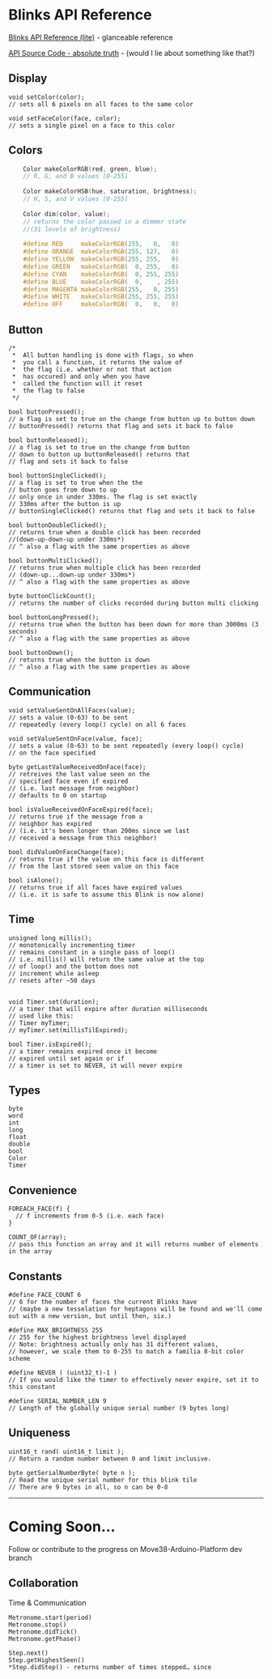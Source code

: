 # Blinks API Reference
[Blinks API Reference (lite)](glossary.md) - glanceable reference

[API Source Code - absolute truth](https://github.com/Move38/Move38-Arduino-Platform) - (would I lie about something like that?)

## Display
    void setColor(color);
    // sets all 6 pixels on all faces to the same color
    
    void setFaceColor(face, color);
    // sets a single pixel on a face to this color


## Colors
```C
    Color makeColorRGB(red, green, blue);
    // R, G, and B values [0-255]
    
    Color makeColorHSB(hue, saturation, brightness);
    // H, S, and V values [0-255]
    
    Color dim(color, value);
    // returns the color passed in a dimmer state 
    //(31 levels of brightness)
    
    #define RED     makeColorRGB(255,   0,   0)
    #define ORANGE  makeColorRGB(255, 127,   0)
    #define YELLOW  makeColorRGB(255, 255,   0)
    #define GREEN   makeColorRGB(  0, 255,   0)
    #define CYAN    makeColorRGB(  0, 255, 255)
    #define BLUE    makeColorRGB(  0,    , 255)
    #define MAGENTA makeColorRGB(255,   0, 255)
    #define WHITE   makeColorRGB(255, 255, 255)
    #define OFF     makeColorRGB(  0,   0,   0)
```

## Button
    /*
     *  All button handling is done with flags, so when
     *  you call a function, it returns the value of 
     *  the flag (i.e. whether or not that action 
     *  has occured) and only when you have  
     *  called the function will it reset 
     *  the flag to false
     */
    
    bool buttonPressed();
    // a flag is set to true on the change from button up to button down
    // buttonPressed() returns that flag and sets it back to false
    
    bool buttonReleased();
    // a flag is set to true on the change from button 
    // down to button up buttonReleased() returns that
    // flag and sets it back to false
    
    bool buttonSingleClicked();
    // a flag is set to true when the the 
    // button goes from down to up
    // only once in under 330ms. The flag is set exactly 
    // 330ms after the button is up
    // buttonSingleClicked() returns that flag and sets it back to false
    
    bool buttonDoubleClicked();
    // returns true when a double click has been recorded 
    //(down-up-down-up under 330ms*)
    // ^ also a flag with the same properties as above
    
    bool buttonMultiClicked();
    // returns true when multiple click has been recorded 
    // (down-up...down-up under 330ms*)
    // ^ also a flag with the same properties as above
    
    byte buttonClickCount();
    // returns the number of clicks recorded during button multi clicking
    
    bool buttonLongPressed();
    // returns true when the button has been down for more than 3000ms (3 seconds)
    // ^ also a flag with the same properties as above
    
    bool buttonDown();
    // returns true when the button is down
    // ^ also a flag with the same properties as above


## Communication
    void setValueSentOnAllFaces(value);
    // sets a value (0-63) to be sent 
    // repeatedly (every loop() cycle) on all 6 faces
    
    void setValueSentOnFace(value, face);
    // sets a value (0-63) to be sent repeatedly (every loop() cycle) 
    // on the face specified
    
    byte getLastValueReceivedOnFace(face);
    // retreives the last value seen on the 
    // specified face even if expired
    // (i.e. last message from neighbor)
    // defaults to 0 on startup
    
    bool isValueReceivedOnFaceExpired(face);
    // returns true if the message from a 
    // neighbor has expired
    // (i.e. it's been longer than 200ms since we last 
    // received a message from this neighbor)
    
    bool didValueOnFaceChange(face);
    // returns true if the value on this face is different 
    // from the last stored seen value on this face
    
    bool isAlone();
    // returns true if all faces have expired values
    // (i.e. it is safe to assume this Blink is now alone)
    


## Time
    unsigned long millis();
    // monotonically incrementing timer
    // remains constant in a single pass of loop()
    // i.e. millis() will return the same value at the top 
    // of loop() and the bottom does not
    // increment while asleep
    // resets after ~50 days
    
    
    void Timer.set(duration);
    // a timer that will expire after duration milliseconds
    // used like this:
    // Timer myTimer;
    // myTimer.set(millisTilExpired);
    
    bool Timer.isExpired();
    // a timer remains expired once it become 
    // expired until set again or if
    // a timer is set to NEVER, it will never expire


## Types
    byte
    word
    int
    long
    float
    double
    bool
    Color
    Timer


## Convenience
    FOREACH_FACE(f) {
      // f increments from 0-5 (i.e. each face)
    }
    
    COUNT_OF(array);
    // pass this function an array and it will returns number of elements in the array


## Constants
    #define FACE_COUNT 6
    // 6 for the number of faces the current Blinks have 
    // (maybe a new tesselation for heptagons will be found and we'll come out with a new version, but until then, six.)
    
    #define MAX_BRIGHTNESS 255
    // 255 for the highest brightness level displayed
    // Note: brightness actually only has 31 different values,
    // however, we scale them to 0-255 to match a familia 8-bit color scheme 
    
    #define NEVER ( (uint32_t)-1 )
    // If you would like the timer to effectively never expire, set it to this constant
    
    #define SERIAL_NUMBER_LEN 9
    // Length of the globally unique serial number (9 bytes long)


## Uniqueness
    uint16_t rand( uint16_t limit );
    // Return a random number between 0 and limit inclusive.
    
    byte getSerialNumberByte( byte n );
    // Read the unique serial number for this blink tile
    // There are 9 bytes in all, so n can be 0-8
----------
# Coming Soon…

Follow or contribute to the progress on Move38-Arduino-Platform dev branch

## Collaboration 

Time & Communication

    Metronome.start(period)
    Metronome.stop()
    Metronome.didTick()
    Metronome.getPhase()
    
    Step.next()
    Step.getHighestSeen()
    *Step.didStep() - returns number of times stepped… since

